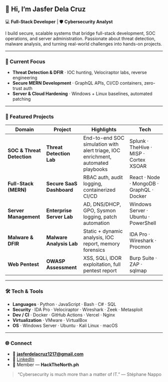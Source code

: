 ## 👋 Hi, I’m **Jasfer Dela Cruz**
💻 **Full-Stack Developer** | 🛡️ **Cybersecurity Analyst**

I build secure, scalable systems that bridge full-stack development, SOC operations, and server administration. Passionate about threat detection, malware analysis, and turning real-world challenges into hands-on projects.

---

### 🚀 Current Focus
- **Threat Detection & DFIR** · IOC hunting, Velociraptor labs, reverse engineering  
- **Secure MERN Development** · GraphQL APIs, CI/CD containers, zero-trust auth  
- **Server & Cloud Hardening** · Windows + Linux baselines, automated patching  

---

### 🧩 Featured Projects
| Domain | Project | Highlights | Tech |
|--------|---------|------------|------|
| **SOC & Threat Detection** | **Threat Detection Lab** | End-to-end SOC simulation with alert triage, IOC enrichment, automated playbooks | Splunk · TheHive · MISP · Cortex XSOAR |
| **Full-Stack (MERN)** | **Secure SaaS Dashboard** | RBAC auth, audit logging, containerized CI/CD | React · Node · MongoDB · GraphQL · Docker |
| **Server Management** | **Enterprise Server Lab** | AD, DNS/DHCP, GPO, Sysmon logging, patch automation | Windows Server · Ubuntu · PowerShell |
| **Malware & DFIR** | **Malware Analysis Lab** | Static + dynamic analysis, IOC report, memory forensics | IDA Pro · Wireshark · Procmon |
| **Web Pentest** | **OWASP Assessment** | XSS, SQLi, IDOR exploitation, full pentest report | Burp Suite · ZAP · sqlmap |

---

### 🛠️ Tech & Tools
- **Languages** · Python · JavaScript · Bash · C# · SQL  
- **Security** · IDA Pro · Velociraptor · Wireshark · Zeek · Metasploit  
- **Dev / CI** · Docker · GitHub Actions · Vercel · Nginx  
- **Virtualization** · VMware · VirtualBox  
- **OS** · Windows Server · Ubuntu · Kali Linux · macOS  

---

### 🌐 Connect
- 📧 **jasferdelacruz1217@gmail.com**  
- 🔗 [LinkedIn](https://www.linkedin.com/in/jasfer-dela-cruz/)  
- 💬 Member — **HackTheNorth.ph**

> “Cybersecurity is much more than a matter of IT.” — Stéphane Nappo
